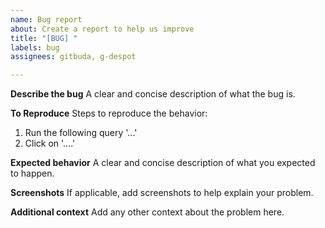 ```yaml
---
name: Bug report
about: Create a report to help us improve
title: "[BUG] "
labels: bug
assignees: gitbuda, g-despot

---
```


**Describe the bug**
A clear and concise description of what the bug is.

**To Reproduce**
Steps to reproduce the behavior:
1. Run the following query '...'
2. Click on '....'

**Expected behavior**
A clear and concise description of what you expected to happen.

**Screenshots**
If applicable, add screenshots to help explain your problem.

**Additional context**
Add any other context about the problem here.
